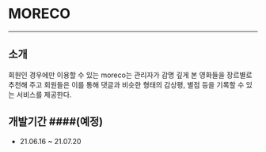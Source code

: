 # MORECO
------------
## 소개

회원인 경우에만 이용할 수 있는 moreco는 관리자가 감명 깊게 본 영화들을 장르별로 추천해
주고 회원들은 이를 통해 댓글과 비슷한 형태의 감상평, 별점 등을 기록할 수 있는 서비스를
제공한다.


## 개발기간 ####(예정)
+ 21.06.16 ~ 21.07.20